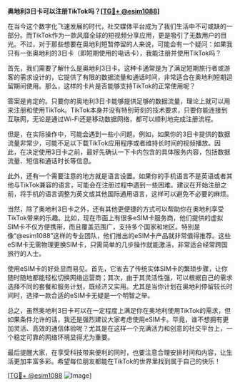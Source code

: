 **奥地利3日卡可以注册TikTok吗？[[TG💪+ @esim1088](https://t.me/s/esim1088)]**

在当今这个数字化飞速发展的时代，社交媒体平台成为了我们生活中不可或缺的一部分。而TikTok作为一款风靡全球的短视频分享应用，更是吸引了无数用户的目光。不过，对于那些想要在奥地利短暂停留的人来说，可能会有一个疑问：如果我只有一张奥地利的3日卡（即短期使用的电话卡），我能注册并使用TikTok吗？

首先，我们需要了解什么是奥地利3日卡。这种卡通常是为了满足短期旅行者或游客的需求设计的，它提供了有限的数据流量和通话时间，非常适合在奥地利短期逗留期间使用。那么，这样的卡片是否能够支持TikTok的正常使用呢？

答案是肯定的。只要你的奥地利3日卡能够提供足够的数据流量，理论上就可以用来注册和使用TikTok。TikTok本身并没有特别苛刻的技术要求，只要你能连接到互联网，无论是通过Wi-Fi还是移动数据网络，都可以顺利地完成注册流程。

但是，在实际操作中，可能会遇到一些小问题。例如，如果你的3日卡提供的数据流量非常少，可能不足以下载TikTok应用程序或者维持长时间的视频播放。因此，在决定使用3日卡之前，最好先确认一下卡内包含的具体服务内容，包括数据流量、短信和通话时长等信息。

此外，还有一个需要注意的地方就是语言设置。如果你的手机语言不是英语或者其他与TikTok兼容的语言，可能会在注册过程中遇到一些困难。建议在开始注册之前，将手机的语言调整为英文或其他国际通用语言，这样可以避免不必要的麻烦。

当然，除了奥地利3日卡之外，还有其他更便捷的方式可以帮助你在奥地利享受TikTok带来的乐趣。比如，现在市面上有很多eSIM卡服务商，他们提供的虚拟SIM卡不仅方便携带，而且覆盖范围广，支持多个国家和地区。特别是像“@esim1088”这样的专业团队，他们推出的eSIM卡产品就非常值得推荐。这些eSIM卡无需物理更换SIM卡，只需简单的几步操作就能激活，非常适合经常跨国旅行的人士。

使用eSIM卡的好处显而易见。首先，它省去了传统实体SIM卡的繁琐步骤，让你随时随地都能轻松切换网络运营商；其次，由于其灵活性强，可以根据自己的需求选择不同的套餐和服务计划，既经济又实用。尤其是当你计划在奥地利停留较长时间时，选择一款合适的eSIM卡无疑是一个明智之举。

总之，虽然奥地利3日卡可以在一定程度上满足你在奥地利使用TikTok的需求，但如果条件允许的话，我还是强烈建议大家考虑使用eSIM卡。毕竟，谁不想拥有更加灵活、高效的通信体验呢？尤其是在这样一个充满活力和创意的社交平台上，一个稳定可靠的网络环境显得尤为重要。

最后提醒大家，在享受科技带来便利的同时，也要注意合理安排时间和内容，让生活更加丰富多彩。希望每位朋友都能在TikTok的世界里找到属于自己的快乐！

[[TG💪+ @esim1088](https://t.me/s/esim1088) ![Image](https://i.postimg.cc/4NQfJmqS/Snipaste-2025-05-13-00-14-12.png)]